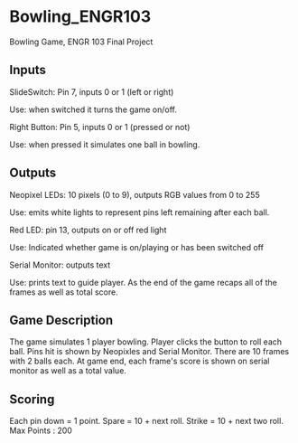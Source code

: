 # Bowling_ENGR103
Bowling Game, ENGR 103 Final Project

## Inputs
SlideSwitch: Pin 7, inputs 0 or 1 (left or right)

Use: when switched it turns the game on/off.

Right Button: Pin 5, inputs 0 or 1 (pressed or not)

Use: when pressed it simulates one ball in bowling.

## Outputs
Neopixel LEDs: 10 pixels (0 to 9), outputs RGB values from 0 to 255

Use: emits white lights to represent pins left remaining after each ball.

Red LED: pin 13, outputs on or off red light

Use: Indicated whether game is on/playing or has been switched off

Serial Monitor: outputs text

Use: prints text to guide player. As the end of the game recaps all of the frames as well as total score.

## Game Description
The game simulates 1 player bowling. Player clicks the button to roll each ball. Pins hit is shown by Neopixles and Serial Monitor. There are 10 frames with 2 balls each. At game end, each frame's score is shown on serial monitor as well as a total value.

## Scoring
Each pin down = 1 point. 
Spare = 10 + next roll. 
Strike = 10 + next two roll. 
Max Points : 200
